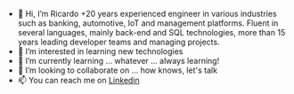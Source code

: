 - 👋 Hi, I’m Ricardo +20 years experienced engineer in various industries such as banking, automotive, IoT and management platforms. Fluent in several languages, mainly back-end and SQL technologies, more than 15 years leading developer teams and managing projects.
- 👀 I’m interested in learning new technologies
- 🌱 I’m currently learning ... whatever ... always learning!
- 💞️ I’m looking to collaborate on ... how knows, let's talk
- 📫 You can reach me on [Linkedin](https://www.linkedin.com/in/ricgonmen/)
<!---
ricgonmen/ricgonmen is a ✨ special ✨ repository because its `README.md` (this file) appears on your GitHub profile.
You can click the Preview link to take a look at your changes.
--->
